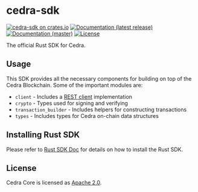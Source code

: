 # cedra-sdk

[![cedra-sdk on crates.io](https://img.shields.io/crates/v/cedra-sdk)](https://crates.io/crates/cedra-sdk)
[![Documentation (latest release)](https://docs.rs/cedra-sdk/badge.svg)](https://docs.rs/cedra-sdk/)
[![Documentation (master)](https://img.shields.io/badge/docs-master-59f)](https://cedra.github.io/cedra/cedra_sdk/)
[![License](https://img.shields.io/badge/license-Apache-green.svg)](https://github.com/cedra-labs/cedra/blob/main/LICENSE)

The official Rust SDK for Cedra.

## Usage

This SDK provides all the necessary components for building on top of the Cedra Blockchain. Some of the important modules are:

* `client` - Includes a [REST client](https://cedra.dev/nodes/cedra-api-spec#/) implementation
* `crypto` - Types used for signing and verifying
* `transaction_builder` - Includes helpers for constructing transactions
* `types` - Includes types for Cedra on-chain data structures

## Installing Rust SDK
Please refer to [Rust SDK Doc](https://cedra.dev/sdks/rust-sdk/) for details on how to install the Rust SDK.

## License

Cedra Core is licensed as [Apache 2.0](https://github.com/cedra-labs/cedra/blob/main/LICENSE).
